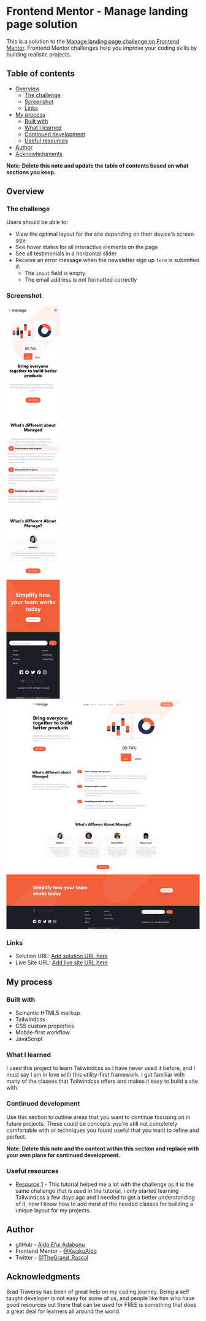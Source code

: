 # Frontend Mentor - Manage landing page solution

This is a solution to the [Manage landing page challenge on Frontend Mentor](https://www.frontendmentor.io/challenges/manage-landing-page-SLXqC6P5). Frontend Mentor challenges help you improve your coding skills by building realistic projects. 

## Table of contents

- [Overview](#overview)
  - [The challenge](#the-challenge)
  - [Screenshot](#screenshot)
  - [Links](#links)
- [My process](#my-process)
  - [Built with](#built-with)
  - [What I learned](#what-i-learned)
  - [Continued development](#continued-development)
  - [Useful resources](#useful-resources)
- [Author](#author)
- [Acknowledgments](#acknowledgments)

**Note: Delete this note and update the table of contents based on what sections you keep.**

## Overview

### The challenge

Users should be able to:

- View the optimal layout for the site depending on their device's screen size
- See hover states for all interactive elements on the page
- See all testimonials in a horizontal slider
- Receive an error message when the newsletter sign up `form` is submitted if:
  - The `input` field is empty
  - The email address is not formatted correctly

### Screenshot

![](/Screenshots/Screenshot-mobile.png) ![](/Screenshots/Screenshot-desktop.png)

### Links

- Solution URL: [Add solution URL here](https://www.frontendmentor.io/solutions/responsive-landing-page-with-tailwindcss-sT2qHRKqnQ)
- Live Site URL: [Add live site URL here](https://mlpm.netlify.app/)

## My process

### Built with

- Semantic HTML5 markup
- Tailwindcss
- CSS custom properties
- Mobile-first workflow
- JavaScript

### What I learned

I used this project to learn Tailwindcss as I have never used it before, and I must say I am in love with this utility-first framework. I got familiar with many of the classes that Tailwindcss offers and makes it easy to build a site with.

### Continued development

Use this section to outline areas that you want to continue focusing on in future projects. These could be concepts you're still not completely comfortable with or techniques you found useful that you want to refine and perfect.

**Note: Delete this note and the content within this section and replace with your own plans for continued development.**

### Useful resources

- [Resource 1](https://www.youtube.com/watch?v=dFgzHOX84xQ) - This tutorial helped me a lot with the challenge as it is the same challenge that is used in the tutorial, i only started learning Tailwindcss a few days ago and I needed to get a better understanding of it, now I know how to add most of the needed classes for building a unique layout for my projects.


## Author

- gitHub - [Aldo Efui Adabunu](https://github.com/KwakuAldo)
- Frontend Mentor - [@KwakuAldo](https://www.frontendmentor.io/profile/KwakuAldo)
- Twitter - [@TheGrand_Rascal](https://twitter.com/TheGrand_Rascal)


## Acknowledgments

Brad Traversy has been of great help on my coding journey. Being a self taught developer is not easy for some of us, and people like him who have good resources out there that can be used for FREE is something that does a great deal for learners all around the world.
